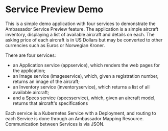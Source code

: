 # Service Preview Demo

This is a simple demo application with four services to demonstrate the Ambassador
Service Preview feature.  The application is a simple aircraft inventory, displaying
a list of available aircraft and details on each.  The asking price of each aircraft is
in US Dollars but may be converted to other currencies such as Euros or Norwegian Kroner.

There are four services:
- an Application service (appservice), which renders the web pages for the application;
- an Image service (imageservice), which, given a registration number, returns an image of the aircraft;
- an Inventory service (inventoryservice), which returns a list of all available aircraft;
- and a Specs service (specsservice), which, given an aircraft model, returns that aircraft's specifications

Each service is a Kubernetes Service with a Deployment, and routing to each Service is
done through an Ambassador Mapping Resource.  Communication between Services is via JSON.



